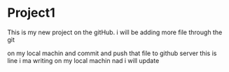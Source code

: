 # Project1
This is my new project on the gitHub. i will be adding more file through the git 

on my local machin and commit and push that file to github server 
this is line  i ma writing on my local machin nad  i will update 
